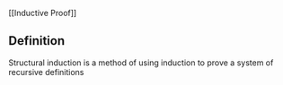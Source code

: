 [[Inductive Proof]]

## Definition
Structural induction is a method of using induction to prove a system of recursive definitions
